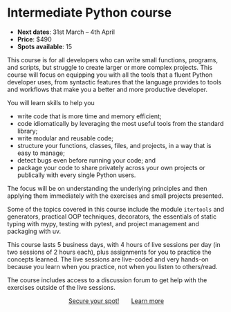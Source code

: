 # Intermediate Python course

- **Next dates**: 31st March – 4th April
- **Price**: $490
- **Spots available**: 15

This course is for all developers who can write small functions, programs, and scripts, but struggle to create larger or more complex projects.
This course will focus on equipping you with all the tools that a fluent Python developer uses, from syntactic features that the language provides to tools and workflows that make you a better and more productive developer.

You will learn skills to help you

 - write code that is more time and memory efficient;
 - code idiomatically by leveraging the most useful tools from the standard library;
 - write modular and reusable code;
 - structure your functions, classes, files, and projects, in a way that is easy to manage;
 - detect bugs even before running your code; and
 - package your code to share privately across your own projects or publically with every single Python users.

The focus will be on understanding the underlying principles and then applying them immediately with the exercises and small projects presented.

Some of the topics covered in this course include the module `itertools` and generators, practical OOP techniques, decorators, the essentials of static typing with mypy, testing with pytest, and project management and packaging with uv.

This course lasts 5 business days, with 4 hours of live sessions per day (in two sessions of 2 hours each), plus assignments for you to practice the concepts learned.
The live sessions are live-coded and very hands-on because you learn when you practice, not when you listen to others/read.

The course includes access to a discussion forum to get help with the exercises outside of the live sessions.

<div style="display:flex; justify-content:center;">
<a href="https://mathspp.gumroad.com/l/intermediate-python-course?wanted=true" target="_blank" class="btn" style="margin-right: 1em;">Secure your spot!</a>
<a href="/courses/intermediate-python-course" class="btn" style="margin-left: 1em;">Learn more</a>
</div>
